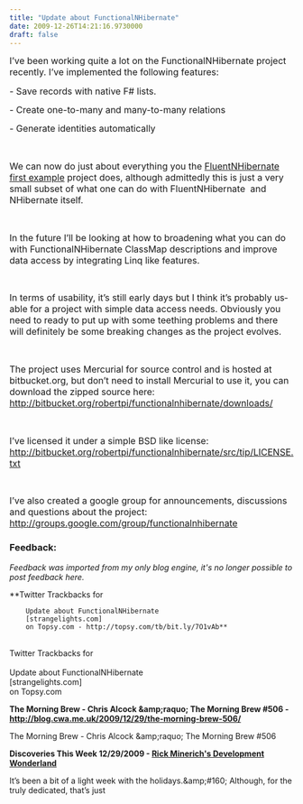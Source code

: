 ```yaml
---
title: "Update about FunctionalNHibernate"
date: 2009-12-26T14:21:16.9730000
draft: false
---
```


<p style="MARGIN: 0cm 0cm 10pt" class="MsoNormal"><span style="mso-ansi-language: EN-US" lang="EN-US"><font size="3">I’ve been working quite a lot on the FunctionalNHibernate project recently. I’ve implemented the following features:<o:p /></font></span></p>
<p style="MARGIN: 0cm 0cm 10pt" class="MsoNormal"><span style="mso-ansi-language: EN-US" lang="EN-US"><font size="3">- Save records with native F# lists.<o:p /></font></span></p>
<p style="MARGIN: 0cm 0cm 10pt" class="MsoNormal"><span style="mso-ansi-language: EN-US" lang="EN-US"><font size="3">- Create one-to-many and many-to-many relations<o:p /></font></span></p>
<p style="MARGIN: 0cm 0cm 10pt" class="MsoNormal"><span style="mso-ansi-language: EN-US" lang="EN-US"><font size="3">- Generate identities automatically<o:p /></font></span></p>
<p style="MARGIN: 0cm 0cm 10pt" class="MsoNormal"><span style="mso-ansi-language: EN-US" lang="EN-US"><o:p><font size="3"> </font></o:p></span></p>
<p style="MARGIN: 0cm 0cm 10pt" class="MsoNormal"><span style="mso-ansi-language: EN-US" lang="EN-US"><font size="3">We can now do just about everything you the <a href="http://github.com/jagregory/fluent-nhibernate/tree/master/src/Examples.FirstProject">FluentNHibernate first example</a></font></span><span style="mso-ansi-language: EN-US" lang="EN-US"><font size="3"> project does, although admittedly this is just a very small subset of what one can do with FluentNHibernate<span style="mso-spacerun: yes">  </span>and NHibernate itself. <span style="mso-spacerun: yes"> </span><o:p /></font></span></p>
<p style="MARGIN: 0cm 0cm 10pt" class="MsoNormal"><span style="mso-ansi-language: EN-US" lang="EN-US"><o:p><font size="3"> </font></o:p></span></p>
<p style="MARGIN: 0cm 0cm 10pt" class="MsoNormal"><span style="mso-ansi-language: EN-US" lang="EN-US"><font size="3">In the future I’ll be looking at how to broadening what you can do with FunctionalNHibernate ClassMap descriptions and improve data access by integrating Linq like features.<o:p /></font></span></p>
<p style="MARGIN: 0cm 0cm 10pt" class="MsoNormal"><span style="mso-ansi-language: EN-US" lang="EN-US"><o:p><font size="3"> </font></o:p></span></p>
<p style="MARGIN: 0cm 0cm 10pt" class="MsoNormal"><span style="mso-ansi-language: EN-US" lang="EN-US"><font size="3">In terms of usability, it’s still early days but I think it’s probably usable for a project with simple data access needs. Obviously you need to ready to put up with some teething problems and there will definitely be some breaking changes as the project evolves.<o:p /></font></span></p>
<p style="MARGIN: 0cm 0cm 10pt" class="MsoNormal"><span style="mso-ansi-language: EN-US" lang="EN-US"><o:p><font size="3"> </font></o:p></span></p>
<p style="MARGIN: 0cm 0cm 10pt" class="MsoNormal"><span style="mso-ansi-language: EN-US" lang="EN-US"><font size="3">The project uses Mercurial for source control and is hosted at bitbucket.org, but don’t need to install Mercurial to use it, you can download the zipped source here: </font></span><a href="http://bitbucket.org/robertpi/functionalnhibernate/downloads/"><span style="mso-ansi-language: EN-US" lang="EN-US"><font size="3">http://bitbucket.org/robertpi/functionalnhibernate/downloads/</font></span></a><span style="mso-ansi-language: EN-US" lang="EN-US"><o:p /></span></p>
<p style="MARGIN: 0cm 0cm 10pt" class="MsoNormal"><span style="mso-ansi-language: EN-US" lang="EN-US"><o:p><font size="3"> </font></o:p></span></p>
<p style="MARGIN: 0cm 0cm 10pt" class="MsoNormal"><span style="mso-ansi-language: EN-US" lang="EN-US"><font size="3">I’ve licensed it under a simple BSD like license: </font></span><a href="http://bitbucket.org/robertpi/functionalnhibernate/src/tip/LICENSE.txt"><span style="mso-ansi-language: EN-US" lang="EN-US"><font size="3">http://bitbucket.org/robertpi/functionalnhibernate/src/tip/LICENSE.txt</font></span></a><span style="mso-ansi-language: EN-US"><font size="3"> <span lang="EN-US"><o:p /></span></font></span></p>
<p style="MARGIN: 0cm 0cm 10pt" class="MsoNormal"><span style="mso-ansi-language: EN-US" lang="EN-US"><o:p><font size="3"> </font></o:p></span></p>
<p style="MARGIN: 0cm 0cm 10pt" class="MsoNormal"><span style="mso-ansi-language: EN-US" lang="EN-US"><font size="3">I’ve also created a google group for announcements, discussions and questions about the project:<br />
<a href="http://groups.google.com/group/functionalnhibernate">http://groups.google.com/group/functionalnhibernate</a></font></span></p>

### Feedback:

*Feedback was imported from my only blog engine, it's no longer possible to post feedback here.*

**Twitter Trackbacks for
         
        Update about FunctionalNHibernate 
        [strangelights.com]
        on Topsy.com - http://topsy.com/tb/bit.ly/7O1vAb**

<br />        Twitter Trackbacks for<br />         <br />        Update about FunctionalNHibernate <br />        [strangelights.com]<br />        on Topsy.com<br />

**The Morning Brew - Chris Alcock  &amp;amp;raquo; The Morning Brew #506 - http://blog.cwa.me.uk/2009/12/29/the-morning-brew-506/**

The Morning Brew - Chris Alcock  &amp;amp;raquo; The Morning Brew #506

**Discoveries This Week 12/29/2009 - [Rick Minerich's Development Wonderland](http://www.atalasoft.com/cs/blogs/rickm/archive/2009/12/29/discoveries-this-week-12-29-2009.aspx)**

It’s been a bit of a light week with the holidays.&amp;amp;#160; Although, for the truly dedicated, that’s just

